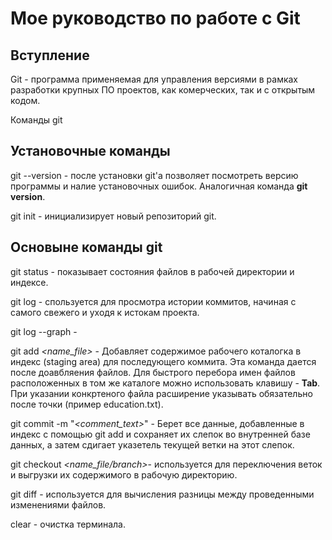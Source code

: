 # Мое руководство по работе с Git
## Вступление
Git - программа применяемая для управления версиями в рамках разработки крупных ПО проектов, как комерческих, так и с открытым кодом.

Команды git 
## Установочные команды

git --version - после установки git'а позволяет посмотреть версию программы и налие установочных ошибок. Аналогичная команда **git version**.

git init - инициализирует новый репозиторий git.

## Основыне команды git

git status - показывает состояния файлов в рабочей директории и индексе.

git log - спользуется для просмотра истории коммитов, начиная с самого свежего и уходя к истокам проекта.

git log --graph - 

git add *<name_file>* - Добавляет содержимое рабочего коталогка в индекс (staging area) для последующего коммита. Эта команда дается после доавбляения файлов. Для быстрого перебора имен файлов расположенных в том же каталоге можно использовать клавишу - **Tab**. При указании конкртеного файла расширение указывать обязательно после точки (пример education.txt).

git commit -m "*<comment_text>*" - Берет все данные, добавленные в индекс с помощью git add и сохраняет их слепок во внутренней базе данных, а затем сдигает указетель текущей ветки на этот слепок.

git checkout *<name_file/branch>*- используется для переключения веток и выгрузки их содержимого в рабочую директорию.

git diff - используется для вычисления разницы между проведенными изменениями файлов.

clear - очистка терминала.